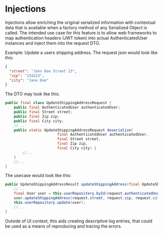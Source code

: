 # Injections

Injections allow enriching the original serialized information with contextual data that is available when a factory 
method of any Serialized Object is called. The intended use case for this feature is to allow web frameworks to map
authentication headers (JWT token) into actual AuthenticatedUser instances and inject them into the request DTO.

Example: Update a users shipping address.
The request json would look like this:
```json
{
  "street": "John Doe Street 23",
  "zip": "234223",
  "city": "Jane Doe"
}
```
The DTO may look like this:
```java
public final class UpdateShippingAddressRequest {
    public final AuthenticatedUser authenticatedUser;
    public final Street street;
    public final Zip zip;
    public final City city;
    //...
    public static UpdateShippingAddressRequest deserialize(
                        final AuthenticatedUser authenticatedUser,
                        final Street street,
                        final Zip zip,
                        final City city) {
        //...
    }
    //...
}
```
The usecase would look like this:
```java
public UpdateShippingAddressResult updateShippingAddress(final UpdateShippingAddressRequest request) {
    //...
    final User user = this.userRepository.byId(request.authenticatedUser.id);
    user.updateShippingAddress(request.street, request.zip, request.city);
    this.userRepository.update(user);
    //...
}
```
 
Outside of UI context, this aids creating descriptive log entries, that could be used as a means of reproducing and tracing the errors.  

